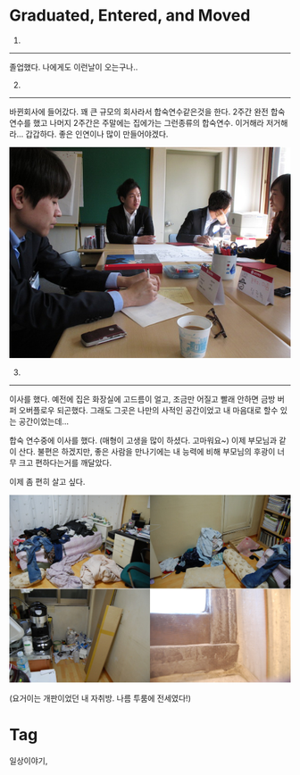 Graduated, Entered, and Moved
==============================

1.
----
졸업했다.
나에게도 이런날이 오는구나..


2.
----
바뀐회사에 들어갔다.
꽤 큰 규모의 회사라서 합숙연수같은것을 한다.
2주간 완전 합숙연수를 했고 나머지 2주간은 주말에는 집에가는 그런종류의 합숙연수.
이거해라 저거해라... 갑갑하다. 좋은 인연이나 많이 만들어야겠다.

<img src="_img/entered.jpg" style="width: 600px;" />


3.
----
이사를 했다. 예전에 집은 화장실에 고드름이 얼고, 조금만 어질고 빨래 안하면 금방 버퍼 오버플로우 되곤했다. 그래도 그곳은 나만의 사적인 공간이었고 내 마음대로 할수 있는 공간이었는데...

합숙 연수중에 이사를 했다. (매형이 고생을 많이 하셨다. 고마워요~) 이제 부모님과 같이 산다. 불편은 하겠지만, 좋은 사람을 만나기에는 내 능력에 비해 부모님의 후광이 너무 크고 편하다는거를 깨달았다.

이제 좀 편히 살고 싶다.

<img src="_img/my-room-is-dog.jpg" style="width: 600px;" />

(요거이는 개판이었던 내 자취방. 나름 투룸에 전세였다!)

Tag
====
일상이야기,